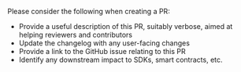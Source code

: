 Please consider the following when creating a PR:

* Provide a useful description of this PR, suitably verbose, aimed at helping reviewers and contributors
* Update the changelog with any user-facing changes
* Provide a link to the GitHub issue relating to this PR
* Identify any downstream impact to SDKs, smart contracts, etc.
